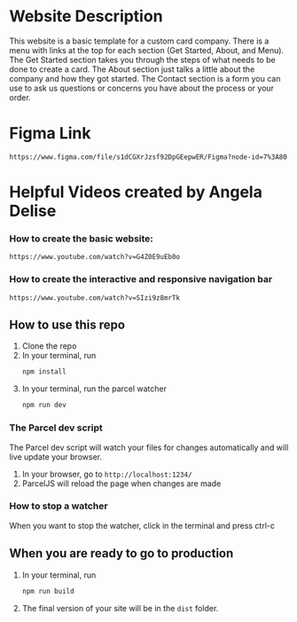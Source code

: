 # Website Description
This website is a basic template for a custom card company. 
There is a menu with links at the top for each section (Get Started, About, and Menu).
The Get Started section takes you through the steps of what needs to be done to create a card.
The About section just talks a little about the company and how they got started.
The Contact section is a form you can use to ask us questions or concerns you have about the process or your order.

# Figma Link
`https://www.figma.com/file/s1dCGXrJzsf92DpGEepwER/Figma?node-id=7%3A80`

# Helpful Videos created by Angela Delise

### How to create the basic website:
`https://www.youtube.com/watch?v=G4Z0E9uEb0o`

### How to create the interactive and responsive navigation bar
`https://www.youtube.com/watch?v=SIzi9z8mrTk`

## How to use this repo

1. Clone the repo
1. In your terminal, run
   ```bash
   npm install
   ```
1. In your terminal, run the parcel watcher
   ```bash
   npm run dev
   ```

### The Parcel dev script

The Parcel dev script will watch your files for changes automatically and will live update your browser.

1. In your browser, go to `http://localhost:1234/`
1. ParcelJS will reload the page when changes are made

### How to stop a watcher

When you want to stop the watcher, click in the terminal and press ctrl-c

## When you are ready to go to production

1. In your terminal, run

   ```bash
   npm run build
   ```

1. The final version of your site will be in the `dist` folder.
